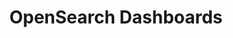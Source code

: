 ---
role: ui
title: OpenSearch Dashboards
artifact_id: opensearch-dashboards
architecture: x64
platform: linux
type: deb
artifact_url: https://artifacts.opensearch.org/releases/bundle/opensearch-dashboards/2.15.0/opensearch-dashboards-2.15.0-linux-x64.deb
version: 2.15.0
category: opensearch-dashboards
slug: opensearch-dashboards-2.15.0-linux-x64-deb
signature: https://artifacts.opensearch.org/releases/bundle/opensearch-dashboards/2.15.0/opensearch-dashboards-2.15.0-linux-x64.deb.sig
guide: https://opensearch.org/docs/latest/opensearch/install/deb
---